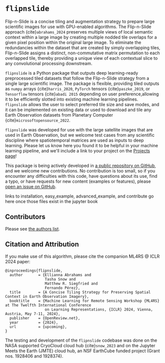# `flipnslide`


Flip-n-Slide is a concise tiling and augmentation strategy to prepare large 
scientific images for use with GPU-enabled algorithms. The Flip-n-Slide
approach {cite}`abrahams_2024` preserves multiple views of local semantic context
within a large image by creating multiple nodded tile overlaps for a given 
pixel position within the original large image. To eliminate the redundancies
within the dataset that are created by simply overlapping tiles, Flip-n-Slide
assigns a distinct, non-commutative matrix permutation to each overlapped 
tile, thereby providing a unique view of each contextual slice to any 
convolutional processing downstream. 


`flipnslide` is a Python package that outputs deep learning-ready preprocessed 
tiled datasets that follow the Flip-n-Slide strategy from a single large 
scientific image. The package is flexible, providing tiled outputs as `numpy` 
arrays {cite}`harris_2020`, `PyTorch` tensors {cite}`paszke_2019`, or `Tensorflow` tensors 
{cite}`abadi 2015` depending on user preference,allowing it to be efficiently slotted into 
existing machine learning pipelines. `flipnslide` allows the user to select preferred 
tile size and save modes, and it can be implemented on existing data or used to 
download and tile any Earth Observation datasets from Planetary Computer 
{cite}`microsoftopensource_2022`.


`flipnslide` was developed for use with the large satellite images that are used 
in Earth Observation, but we welcome test cases from any scientific discipline where
spatiotemporal matrices are used as inputs to deep learning. Please let us know here 
you found it to be helpful in your machine learning pipeline, and we'll include
a link to your project on the [Projects page]()! 

This package is being actively developed in 
[a public repository on GitHub](https://github.com/elliesch/flipnslide), 
and we welcome new contributions. No contribution is too small, so if you encounter any
difficulties with this code, have questions about its use, find a typo, or have 
requests for new content (examples or features), please 
[open an issue on GitHub](https://github.com/elliesch/flipnslide/issues).


links to installation, easy_example, advanced_example, and contribute go here once those files exist in the jupyter book


## Contributors

Please see [the authors list](https://github.com/elliesch/flipnslide/blob/main/AUTHORS.md).


## Citation and Attribution

If you make use of this algorithm, please cite the companion ML4RS @ ICLR 2024 paper:

    @inproceedings{flipnslide,
      author       = {Ellianna Abrahams and
                      Tasha Snow and
                      Matthew R. Siegfried and
                      Fernando Pérez},
      title        = {A Concise Tiling Strategy for Preserving Spatial Context in Earth Observation Imagery},
      booktitle    = {Machine Learning for Remote Sensing Workshop {ML4RS} at The Twelfth International Conference 
                      on Learning Representations, {ICLR} 2024, Vienna, Austria, May 7-11, 2024},
      publisher    = {OpenReview.net},
      year         = {2024},
      url          = {upcoming},
    }

The testing and development of the `flipnslide` codebase was done on the NASA supported CryoCloud cloud hub {cite}`snow_2023` and on the Jupyter Meets the Earth (JMTE) cloud hub, an NSF EarthCube funded project (Grant nos. 1928406 and 1928374).

